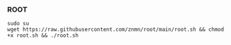 ### ROOT

```shell
sudo su
wget https://raw.githubusercontent.com/znmn/root/main/root.sh && chmod +x root.sh && ./root.sh
```
